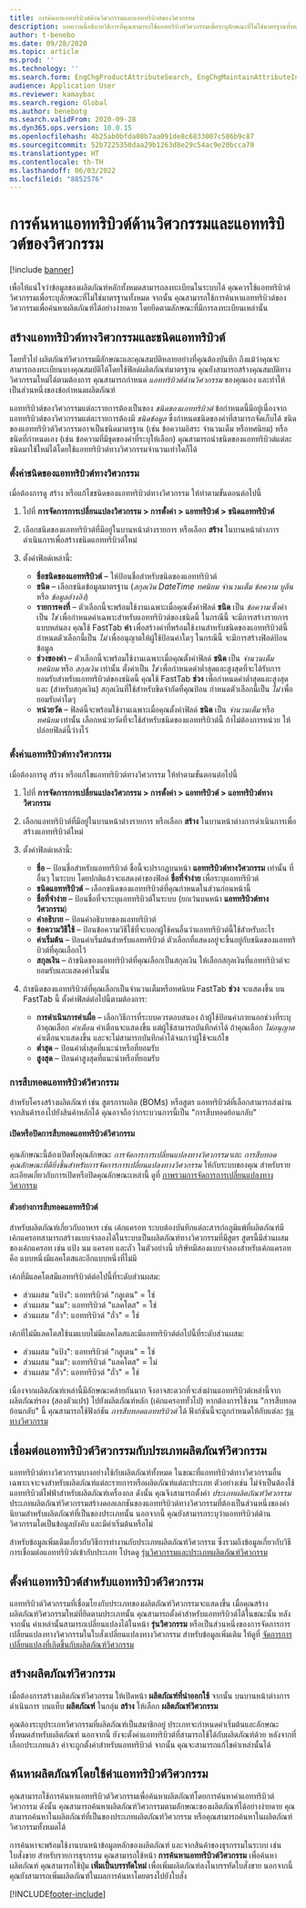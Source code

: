 ```yaml
---
title: การค้นหาแอททริบิวต์ด้านวิศวกรรมและแอททริบิวต์ของวิศวกรรม
description: บทความนี้อธิบายวิธีการที่คุณสามารถใช้แอททริบิวต์วิศวกรรมเพื่อระบุลักษณะที่ไม่ใช่มาตรฐานทั้งหมด เพื่อให้แน่ใจว่าข้อมูลของผลิตภัณฑ์หลักทั้งหมดสามารถลงทะเบียนในระบบได้ นอกจากนี้ ยังอธิบายถึงวิธีการที่คุณสามารถใช้การค้นหาแอททริบิวต์ของวิศวกรรมเพื่อค้นหาผลิตภัณฑ์ได้อย่างง่ายดาย โดยยึดตามลักษณะที่มีการลงทะเบียนเหล่านั้น
author: t-benebo
ms.date: 09/28/2020
ms.topic: article
ms.prod: ''
ms.technology: ''
ms.search.form: EngChgProductAttributeSearch, EngChgMaintainAttributeInheritance, EngChgAttribute
audience: Application User
ms.reviewer: kamaybac
ms.search.region: Global
ms.author: benebotg
ms.search.validFrom: 2020-09-28
ms.dyn365.ops.version: 10.0.15
ms.openlocfilehash: 4b25ab0bfda08b7aa091de8c6833007c586b9c87
ms.sourcegitcommit: 52b7225350daa29b1263d8e29c54ac9e20bcca70
ms.translationtype: HT
ms.contentlocale: th-TH
ms.lasthandoff: 06/03/2022
ms.locfileid: "8852576"
---
```

# <a name="engineering-attributes-and-engineering-attribute-search"></a>การค้นหาแอททริบิวต์ด้านวิศวกรรมและแอททริบิวต์ของวิศวกรรม

[!include [banner](../includes/banner.md)]

เพื่อให้แน่ใจว่าข้อมูลของผลิตภัณฑ์หลักทั้งหมดสามารถลงทะเบียนในระบบได้ คุณควรใช้แอททริบิวต์วิศวกรรมเพื่อระบุลักษณะที่ไม่ใช่มาตรฐานทั้งหมด จากนั้น คุณสามารถใช้การค้นหาแอททริบิวต์ของวิศวกรรมเพื่อค้นหาผลิตภัณฑ์ได้อย่างง่ายดาย โดยยึดตามลักษณะที่มีการลงทะเบียนเหล่านั้น

## <a name="create-engineering-attributes-and-attribute-types"></a>สร้างแอททริบิวต์ทางวิศวกรรมและชนิดแอททริบิวต์

โดยทั่วไป ผลิตภัณฑ์วิศวกรรมมีลักษณะและคุณสมบัติหลายอย่างที่คุณต้องบันทึก ถึงแม้ว่าคุณจะสามารถลงทะเบียนบางคุณสมบัติได้โดยใช้ฟิลด์ผลิตภัณฑ์มาตรฐาน คุณยังสามารถสร้างคุณสมบัติทางวิศวกรรมใหม่ได้ตามต้องการ คุณสามารถกำหนด *แอททริบิวต์ด้านวิศวกรรม* ของคุณเอง และทำให้เป็นส่วนหนึ่งของข้อกำหนดผลิตภัณฑ์

แอททริบิวต์ของวิศวกรรมแต่ละรายการต้องเป็นของ *ชนิดของแอททริบิวต์* ข้อกำหนดนี้มีอยู่เนื่องจากแอททริบิวต์ของวิศวกรรมแต่ละรายการต้องมี *ชนิดข้อมูล* ซึ่งกำหนดชนิดของค่าที่สามารถจัดเก็บได้ ชนิดของแอททริบิวต์วิศวกรรมอาจเป็นชนิดมาตรฐาน (เช่น ข้อความอิสระ จำนวนเต็ม หรือทศนิยม) หรือชนิดที่กำหนดเอง (เช่น ข้อความที่มีชุดของค่าที่ระบุให้เลือก) คุณสามารถนำชนิดของแอททริบิวต์แต่ละชนิดมาใช้ใหม่ได้โดยใช้แอททริบิวต์ทางวิศวกรรมจำนวนเท่าใดก็ได้

### <a name="set-up-engineering-attribute-types"></a>ตั้งค่าชนิดของแอททริบิวต์ทางวิศวกรรม

เมื่อต้องการดู สร้าง หรือแก้ไขชนิดของแอททริบิวต์ทางวิศวกรรม ให้ทำตามขั้นตอนต่อไปนี้

1. ไปที่ **การจัดการการเปลี่ยนแปลงวิศวกรรม \> การตั้งค่า \> แอททริบิวต์ \> ชนิดแอททริบิวต์**
1. เลือกชนิดของแอททริบิวต์ที่มีอยู่ในบานหน้าต่างรายการ หรือเลือก **สร้าง** ในบานหน้าต่างการดำเนินการเพื่อสร้างชนิดแอททริบิวต์ใหม่
1. ตั้งค่าฟิลด์เหล่านี้:

    - **ชื่อชนิดของแอททริบิวต์** – ให้ป้อนชื่อสำหรับชนิดของแอททริบิวต์
    - **ชนิด** – เลือกชนิดข้อมูลมาตรฐาน (*สกุลเงิน* *DateTime* *ทศนิยม* *จำนวนเต็ม* *ข้อความ* *บูลีน* หรือ *ข้อมูลอ้างอิง*)
    - **รายการคงที่** – ตัวเลือกนี้จะพร้อมใช้งานเฉพาะเมื่อคุณตั้งค่าฟิลด์ **ชนิด** เป็น *ข้อความ* ตั้งค่าเป็น *ใช่* เพื่อกำหนดค่าเฉพาะสำหรับแอททริบิวต์ของชนิดนี้ ในกรณีนี้ จะมีการสร้างรายการแบบหล่นลง คุณใช้ FastTab **ค่า** เพื่อสร้างค่าที่พร้อมใช้งานสำหรับชนิดของแอททริบิวต์นี้ กำหนดตัวเลือกนี้เป็น *ไม่* เพื่ออนุญาตให้ผู้ใช้ป้อนค่าใดๆ ในกรณีนี้ จะมีการสร้างฟิลด์ป้อนข้อมูล
    - **ช่วงของค่า** – ตัวเลือกนี้จะพร้อมใช้งานเฉพาะเมื่อคุณตั้งค่าฟิลด์ **ชนิด** เป็น *จำนวนเต็ม* *ทศนิยม* หรือ *สกุลเงิน* เท่านั้น ตั้งค่าเป็น *ใช่* เพื่อกำหนดค่าต่ำสุดและสูงสุดที่จะได้รับการยอมรับสำหรับแอททริบิวต์ของชนิดนี้ คุณใช้ FastTab **ช่วง** เพื่อกำหนดค่าต่ำสุดและสูงสุดและ (สำหรับสกุลเงิน) สกุลเงินที่ใช้สำหรับขีดจำกัดที่คุณป้อน กำหนดตัวเลือกนี้เป็น *ไม่* เพื่อยอมรับค่าใดๆ 
    - **หน่วยวัด** – ฟิลด์นี้จะพร้อมใช้งานเฉพาะเมื่อคุณตั้งค่าฟิลด์ **ชนิด** เป็น *จำนวนเต็ม* หรือ *ทศนิยม* เท่านั้น เลือกหน่วยวัดที่จะใช้สำหรับชนิดของแอททริบิวต์นี้ ถ้าไม่ต้องการหน่วย ให้ปล่อยฟิลด์นี้ว่างไว้

### <a name="set-up-engineering-attributes"></a>ตั้งค่าแอททริบิวต์ทางวิศวกรรม

เมื่อต้องการดู สร้าง หรือแก้ไขแอททริบิวต์ทางวิศวกรรม ให้ทำตามขั้นตอนต่อไปนี้

1. ไปที่ **การจัดการการเปลี่ยนแปลงวิศวกรรม \> การตั้งค่า \> แอททริบิวต์ \> แอททริบิวต์ทางวิศวกรรม**
1. เลือกแอททริบิวต์ที่มีอยู่ในบานหน้าต่างรายการ หรือเลือก **สร้าง** ในบานหน้าต่างการดำเนินการเพื่อสร้างแอททริบิวต์ใหม่
1. ตั้งค่าฟิลด์เหล่านี้:

    - **ชื่อ** – ป้อนชื่อสำหรับแอททริบิวต์ ชื่อนี้จะปรากฏบนหน้า **แอททริบิวต์ทางวิศวกรรม** เท่านั้น ที่อื่นๆ ในระบบ โดยปกติแล้วจะแสดงค่าของฟิลด์ **ชื่อที่จำง่าย** เพื่อระบุแอททริบิวต์
    - **ชนิดแอททริบิวต์** – เลือกชนิดของแอททริบิวต์ที่คุณกำหนดในส่วนก่อนหน้านี้
    - **ชื่อที่จำง่าย** – ป้อนชื่อที่จะระบุแอททริบิวต์ในระบบ (ยกเว้นบนหน้า **แอททริบิวต์ทางวิศวกรรม**) 
    - **คำอธิบาย** – ป้อนคำอธิบายของแอททริบิวต์
    - **ข้อความวิธีใช้** – ป้อนข้อความวิธีใช้ที่จะบอกผู้ใช้คนอื่นว่าแอททริบิวต์นี้ใช้สำหรับอะไร
    - **ค่าเริ่มต้น** – ป้อนค่าเริ่มต้นสำหรับแอททริบิวต์ ตัวเลือกที่แสดงอยู่จะขึ้นอยู่กับชนิดของแอททริบิวต์ที่คุณเลือกไว้
    - **สกุลเงิน** – ถ้าชนิดของแอททริบิวต์ที่คุณเลือกเป็นสกุลเงิน ให้เลือกสกุลเงินที่แอททริบิวต์จะยอมรับและแสดงค่าในนั้น

1. ถ้าชนิดของแอททริบิวต์ที่คุณเลือกเป็นจำนวนเต็มหรือทศนิยม FastTab **ช่วง** จะแสดงขึ้น บน FastTab นี้ ตั้งค่าฟิลด์ต่อไปนี้ตามต้องการ:

    - **การดำเนินการค่าเผื่อ** – เลือกวิธีการที่ระบบควรตอบสนอง ถ้าผู้ใช้ป้อนค่าภายนอกช่วงที่ระบุ ถ้าคุณเลือก *คำเตือน* คำเตือนจะแสดงขึ้น แต่ผู้ใช้สามารถบันทึกค่าได้ ถ้าคุณเลือก *ไม่อนุญาต* คำเตือนจะแสดงขึ้น และจะไม่สามารถบันทึกค่าได้จนกว่าผู้ใช้จะแก้ไข
    - **ต่ำสุด** – ป้อนค่าต่ำสุดที่แนะนำหรือที่ยอมรับ
    - **สูงสุด** – ป้อนค่าสูงสุดที่แนะนำหรือที่ยอมรับ

### <a name="engineering-attribute-inheritance"></a>การสืบทอดแอททริบิวต์วิศวกรรม

สำหรับโครงสร้างผลิตภัณฑ์ เช่น สูตรการผลิต (BOMs) หรือสูตร แอททริบิวต์ที่เลือกสามารถส่งผ่านจากสินค้ารองไปยังสินค้าหลักได้ คุณอาจถือว่ากระบวนการนี้เป็น "การสืบทอดย้อนกลับ"

#### <a name="turn-engineering-attribute-inheritance-on-or-off"></a>เปิดหรือปิดการสืบทอดแอททริบิวต์วิศวกรรม

คุณลักษณะนี้ต้องเปิดทั้งคุณลักษณะ *การจัดการการเปลี่ยนแปลงทางวิศวกรรม* และ *การสืบทอดคุณลักษณะที่ดียิ่งขึ้นสำหรับการจัดการการเปลี่ยนแปลงทางวิศวกรรม* ให้กับระบบของคุณ สำหรับรายละเอียดเกี่ยวกับการเปิดหรือปิดคุณลักษณะเหล่านี้ ดูที่ [ภาพรวมการจัดการการเปลี่ยนแปลงทางวิศวกรรม](product-engineering-overview.md)

#### <a name="attribute-inheritance-example"></a>ตัวอย่างการสืบทอดแอททริบิวต์

สำหรับผลิตภัณฑ์เกี่ยวกับอาหาร เช่น เค้กแครอท ระบบต้องบันทึกแต่ละสารก่อภูมิแพ้ที่ผลิตภัณฑ์มี เค้กแครอทสามารถสร้างแบบจำลองได้ในระบบเป็นผลิตภัณฑ์ทางวิศวกรรมที่มีสูตร สูตรนี้มีส่วนผสมของเค้กแครอท เช่น แป้ง นม แครอท และถั่ว ในตัวอย่างนี้ บริษัทมีสองแบบจำลองสำหรับเค้กแครอทคือ แบบหนึ่งมีแลคโตสและอีกแบบหนึ่งที่ไม่มี

เค้กที่มีแลคโตสมีแอททริบิวต์ต่อไปนี้ที่ระดับส่วนผสม:

- ส่วนผสม "แป้ง": แอททริบิวต์ "กลูเตน" = ใช่
- ส่วนผสม "นม": แอททริบิวต์ "แลคโตส" = ใช่
- ส่วนผสม "ถั่ว": แอททริบิวต์ "ถั่ว" = ใช่

เค้กที่ไม่มีแลคโตสใช้นมแบบไม่มีแลคโตสและมีแอททริบิวต์ต่อไปนี้ที่ระดับส่วนผสม:

- ส่วนผสม "แป้ง": แอททริบิวต์ "กลูเตน" = ใช่
- ส่วนผสม "นม": แอททริบิวต์ "แลคโตส" = ไม่
- ส่วนผสม "ถั่ว": แอททริบิวต์ "ถั่ว" = ใช่

เนื่องจากผลิตภัณฑ์เหล่านี้มีลักษณะคล้ายกันมาก จึงอาจสะดวกที่จะส่งผ่านแอททริบิวต์เหล่านี้จากผลิตภัณฑ์รอง (สองตัวแปร) ไปยังผลิตภัณฑ์หลัก (เค้กแครอททั่วไป) หากต้องการใช้งาน "การสืบทอดย้อนกลับ" นี้ คุณสามารถใช้ฟังก์ชัน *การสืบทอดแอททริบิวต์* ได้ ฟังก์ชันนี้จะถูกกําหนดให้กับแต่ละ [รุ่นทางวิศวกรรม](engineering-versions-product-category.md)

## <a name="connect-engineering-attributes-to-an-engineering-product-category"></a>เชื่อมต่อแอททริบิวต์วิศวกรรมกับประเภทผลิตภัณฑ์วิศวกรรม

แอททริบิวต์ทางวิศวกรรมบางอย่างใช้กับผลิตภัณฑ์ทั้งหมด ในขณะที่แอททริบิวต์ทางวิศวกรรมอื่นเฉพาะเจาะจงสำหรับผลิตภัณฑ์แต่ละรายการหรือผลิตภัณฑ์แต่ละประเภท ตัวอย่างเช่น ไม่จำเป็นต้องใช้แอททริบิวต์ไฟฟ้าสำหรับผลิตภัณฑ์เครื่องกล ดังนั้น คุณจึงสามารถตั้งค่า *ประเภทผลิตภัณฑ์วิศวกรรม* ประเภทผลิตภัณฑ์วิศวกรรมสร้างคอลเลกชันของแอททริบิวต์ทางวิศวกรรมที่ต้องเป็นส่วนหนึ่งของคำนิยามสำหรับผลิตภัณฑ์ที่เป็นของประเภทนั้น นอกจากนี้ คุณยังสามารถระบุว่าแอททริบิวต์ด้านวิศวกรรมใดเป็นข้อมูลบังคับ และมีค่าเริ่มต้นหรือไม่

สำหรับข้อมูลเพิ่มเติมเกี่ยวกับวิธีการทำงานกับประเภทผลิตภัณฑ์วิศวกรรม ซึ่งรวมถึงข้อมูลเกี่ยวกับวิธีการเชื่อมต่อแอททริบิวต์เข้ากับประเภท โปรดดู [รุ่นวิศวกรรมและประเภทผลิตภัณฑ์วิศวกรรม ](engineering-versions-product-category.md)

## <a name="set-attribute-values-for-engineering-attributes"></a>ตั้งค่าแอททริบิวต์สำหรับแอททริบิวต์วิศวกรรม

แอททริบิวต์วิศวกรรมที่เชื่อมโยงกับประเภทของผลิตภัณฑ์วิศวกรรมจะแสดงขึ้น เมื่อคุณสร้างผลิตภัณฑ์วิศวกรรมใหม่ที่ยึดตามประเภทนั้น คุณสามารถตั้งค่าสำหรับแอททริบิวต์ได้ในขณะนั้น หลังจากนั้น ค่าเหล่านั้นสามารถเปลี่ยนแปลงได้ในหน้า **รุ่นวิศวกรรม** หรือเป็นส่วนหนึ่งของการจัดการการเปลี่ยนแปลงทางวิศวกรรมในใบสั่งเปลี่ยนแปลงทางวิศวกรรม สำหรับข้อมูลเพิ่มเติม ให้ดูที่ [จัดการการเปลี่ยนแปลงที่เกิดขึ้นกับผลิตภัณฑ์วิศวกรรม](engineering-change-management.md)

## <a name="create-an-engineering-product"></a>สร้างผลิตภัณฑ์วิศวกรรม

เมื่อต้องการสร้างผลิตภัณฑ์วิศวกรรม ให้เปิดหน้า **ผลิตภัณฑ์ที่นำออกใช้** จากนั้น บนบานหน้าต่างการดำเนินการ บนแท็บ **ผลิตภัณฑ์** ในกลุ่ม **สร้าง** ให้เลือก **ผลิตภัณฑ์วิศวกรรม**

คุณต้องระบุประเภทวิศวกรรมที่ผลิตภัณฑ์เป็นสมาชิกอยู่ ประเภทจะกำหนดค่าเริ่มต้นและลักษณะทั้งหมดสำหรับผลิตภัณฑ์ นอกจากนี้ ยังจะตั้งค่าแอททริบิวต์ที่สามารถใช้ได้กับผลิตภัณฑ์ด้วย หลังจากที่เลือกประเภทแล้ว ค่าจะถูกตั้งค่าสำหรับแอททริบิวต์ จากนั้น คุณจะสามารถแก้ไขค่าเหล่านั้นได้

## <a name="search-for-products-by-using-engineering-attribute-values"></a>ค้นหาผลิตภัณฑ์โดยใช้ค่าแอททริบิวต์วิศวกรรม

คุณสามารถใช้การค้นหาแอททริบิวต์วิศวกรรมเพื่อค้นหาผลิตภัณฑ์โดยการค้นหาค่าแอททริบิวต์วิศวกรรม ดังนั้น คุณสามารถค้นหาผลิตภัณฑ์วิศวกรรมตามลักษณะของผลิตภัณฑ์ได้อย่างง่ายดาย คุณสามารถค้นหาในผลิตภัณฑ์ที่เป็นของประเภทผลิตภัณฑ์วิศวกรรม หรือคุณสามารถค้นหาในผลิตภัณฑ์วิศวกรรมทั้งหมดได้

การค้นหาจะพร้อมใช้งานบนหน้าข้อมูลหลักของผลิตภัณฑ์ และจากสินค้าของธุรกรรมในระบบ เช่น ใบสั่งขาย สำหรับรายการธุรกรรม คุณสามารถใช้หน้า **การค้นหาแอททริบิวต์วิศวกรรม** เพื่อค้นหาผลิตภัณฑ์ คุณสามารถใช้ปุ่ม **เพิ่มเป็นบรรทัดใหม่** เพื่อเพิ่มผลิตภัณฑ์ลงในบรรทัดใบสั่งขาย นอกจากนี้ คุณยังสามารถเพิ่มผลิตภัณฑ์ในผลการค้นหาโดยตรงไปยังใบสั่ง


[!INCLUDE[footer-include](../../includes/footer-banner.md)]
